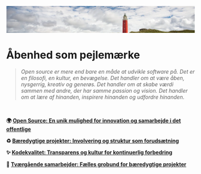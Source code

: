 ![logo](/assets/img/lighthouse-pixabay-banner.png)


# Åbenhed som pejlemærke

>*Open source er mere end bare en måde at udvikle software på. Det er en filosofi, en kultur, en bevægelse. Det handler om at være åben, nysgerrig, kreativ og generøs. Det handler om at skabe værdi sammen med andre, der har samme passion og vision. Det handler om at lære af hinanden, inspirere hinanden og udfordre hinanden.*


<br>

**🌍 [Open Source: En unik mulighed for innovation og samarbejde i det offentlige](/docs/open_source.md)**

**♻️ [Bæredygtige projekter: Involvering og struktur som forudsætning](/docs/bæredygtighed_i_open_source.md)**


**✨ [Kodekvalitet: Transparens og kultur for kontinuerlig forbedring](docs/kvalitet_i_kodebasen.md)**


**🤝 [Tværgående samarbejder: Fælles grobund for bæredygtige projekter](/docs/tvaergående_samarbejde.md)**
